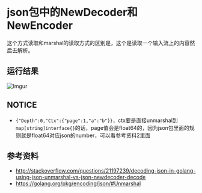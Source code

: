 # json包中的NewDecoder和NewEncoder
这个方式读取和marshal的读取方式的区别是，这个是读取一个输入流上的内容然后去解析。

## 运行结果
![Imgur](http://i.imgur.com/MiaEaCx.png)

## NOTICE
 - `{"Depth":0,"Ctx":{"page":1,"a":"b"}}`，ctx要是直接unmarshal到`map[string]interface{}`的话，page值会是float64的，因为json包里面的规则就是float64对应json的number，可以看参考资料2里面

## 参考资料
 - http://stackoverflow.com/questions/21197239/decoding-json-in-golang-using-json-unmarshal-vs-json-newdecoder-decode
 - https://golang.org/pkg/encoding/json/#Unmarshal